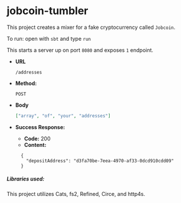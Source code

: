# jobcoin-tumbler

This project creates a mixer for a fake cryptocurrency called `Jobcoin`.

To run: open with `sbt` and type `run`

This starts a server up on port `8080` and exposes `1` endpoint.

* **URL**

  `/addresses`

* **Method:**

  `POST`
  
* **Body**

  ```json
  ["array", "of", "your", "addresses"]
  ```

* **Success Response:**

  * **Code:** 200 <br />
  * **Content:** 

   ```
     {
       "depositAddress": "d3fa70be-7eea-4970-af33-0dcd910cdd09"
     }
   ```
   
##### Libraries used:

This project utilizes Cats, fs2, Refined, Circe, and http4s.
